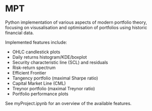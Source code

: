 # MPT
Python implementation of various aspects of modern portfolio theory, focusing on visusalisation and optimisation of portfolios using historic financial data.

Implemented features include:
  * OHLC candlestick plots
  * Daily returns histogram/KDE/boxplot
  * Security characteristic line (SCL) and residuals
  * Risk-return spectrum
  * Efficient Frontier
  * Tangency portfolio (maximal Sharpe ratio)
  * Capital Market Line (CML)
  * Treynor portfolio (maximal Treynor ratio)
  * Portfolio performance plots

See myProject.ipynb for an overview of the available features.
